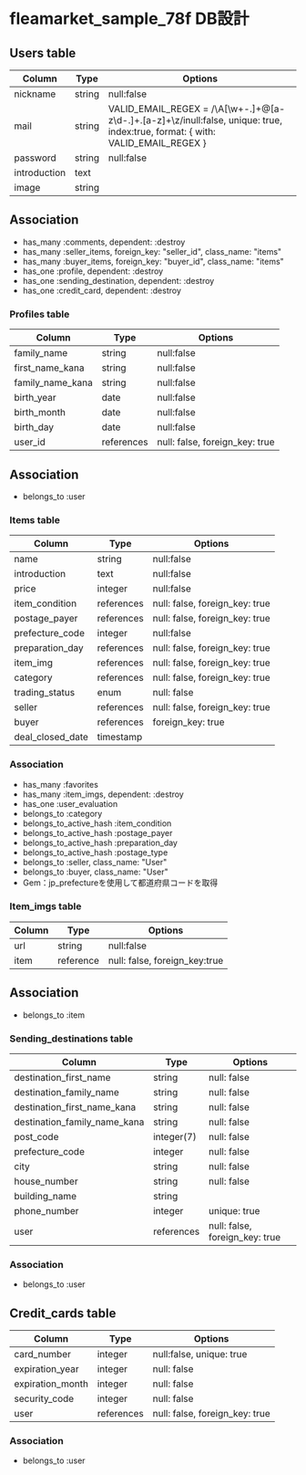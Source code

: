 # fleamarket_sample_78f  DB設計

## Users table
|Column|Type|Options|
|------|----|-------|
|nickname|string|null:false
|mail|string|VALID_EMAIL_REGEX = /\A[\w+\-.]+@[a-z\d\-.]+\.[a-z]+\z/inull:false, unique: true, index:true,  format: { with: VALID_EMAIL_REGEX }
|password|string|null:false
|introduction|text|
|image|string|
## Association
- has_many :comments, dependent: :destroy		
- has_many :seller_items, foreign_key: "seller_id", class_name: "items"
- has_many :buyer_items, foreign_key: "buyer_id", class_name: "items"
- has_one :profile, dependent: :destroy		
- has_one :sending_destination, dependent: :destroy		
- has_one :credit_card, dependent: :destroy		

### Profiles table
|Column|Type|Options|
|------|----|-------|
|family_name|string|null:false	
|first_name_kana|string|null:false <!--ユーザー本名は全角で入力させる -->
|family_name_kana|string|null:false <!--ユーザー本名は全角で入力させる -->
|birth_year|date|null:false	
|birth_month|date|null:false	
|birth_day|date|null:false	
|user_id|references|null: false, foreign_key: true	
## Association
- belongs_to :user

### Items table
|Column|Type|Options|
|------|----|-------|
|name|string|null:false|
|introduction|text|null:false|
|price|integer|null:false|
|item_condition|references|null: false, foreign_key: true|
|postage_payer|references|null: false, foreign_key: true|
|prefecture_code|integer|null:false|
|preparation_day|references|null: false, foreign_key: true|
|item_img|references|null: false, foreign_key: true|
|category|references|null: false, foreign_key: true|
|trading_status|enum|null: false|
|seller|references|null: false, foreign_key: true|
|buyer|references|foreign_key: true|
|deal_closed_date|timestamp|
### Association
- has_many :favorites
- has_many :item_imgs, dependent: :destroy
- has_one :user_evaluation
- belongs_to :category
- belongs_to_active_hash :item_condition
- belongs_to_active_hash :postage_payer
- belongs_to_active_hash :preparation_day
- belongs_to_active_hash :postage_type
- belongs_to :seller, class_name: "User"
- belongs_to :buyer, class_name: "User"
- Gem：jp_prefectureを使用して都道府県コードを取得

### Item_imgs table
|Column|Type|Options|
|------|----|-------|
|url|string|null:false
|item|reference|null: false, foreign_key:true
## Association
- belongs_to :item		

### Sending_destinations table
|Column|Type|Options|
|------|----|-------|
|destination_first_name|string|null: false|
|destination_family_name|string|null: false|
|destination_first_name_kana|string|null: false|
|destination_family_name_kana|string|null: false|
|post_code|integer(7)|null: false|
|prefecture_code|integer|null: false|
|city|string|null: false|
|house_number|string|null: false|
|building_name|string||
|phone_number|integer|unique: true|
|user|references|null: false, foreign_key: true|
### Association
- belongs_to :user

## Credit_cards table
|Column|Type|Options|
|------|----|-------|
|card_number|integer|null:false, unique: true|
|expiration_year|integer|null: false|
|expiration_month|integer|null: false|
|security_code|integer|null: false|
|user|references|null: false, foreign_key: true|
### Association
- belongs_to :user
